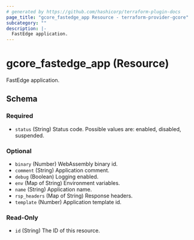 ```yaml
---
# generated by https://github.com/hashicorp/terraform-plugin-docs
page_title: "gcore_fastedge_app Resource - terraform-provider-gcore"
subcategory: ""
description: |-
  FastEdge application.
---
```


# gcore_fastedge_app (Resource)

FastEdge application.



<!-- schema generated by tfplugindocs -->
## Schema

### Required

- `status` (String) Status code. Possible values are: enabled, disabled, suspended.

### Optional

- `binary` (Number) WebAssembly binary id.
- `comment` (String) Application comment.
- `debug` (Boolean) Logging enabled.
- `env` (Map of String) Environment variables.
- `name` (String) Application name.
- `rsp_headers` (Map of String) Response headers.
- `template` (Number) Application template id.

### Read-Only

- `id` (String) The ID of this resource.
